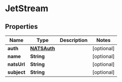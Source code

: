 

# JetStream

## Properties

Name | Type | Description | Notes
------------ | ------------- | ------------- | -------------
**auth** | [**NATSAuth**](NATSAuth.md) |  |  [optional]
**name** | **String** |  |  [optional]
**natsUrl** | **String** |  |  [optional]
**subject** | **String** |  |  [optional]



